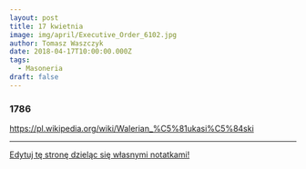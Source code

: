 ```yaml
---
layout: post
title: 17 kwietnia
image: img/april/Executive_Order_6102.jpg
author: Tomasz Waszczyk
date: 2018-04-17T10:00:00.000Z
tags:
  - Masoneria
draft: false
---
```


### 1786

https://pl.wikipedia.org/wiki/Walerian_%C5%81ukasi%C5%84ski

---

<a href="https://github.com/TomaszWaszczyk/historia.waszczyk.com/edit/master/src/content/april-17.md" target="_blank">Edytuj tę stronę dzieląc się własnymi notatkami!</a>
